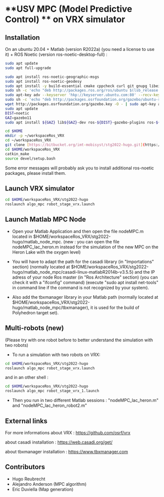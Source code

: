 # **USV MPC (Model Predictive Control) ** on VRX simulator


## Installation


On an ubuntu 20.04 + Matlab (version R2022a) (you need a license to use it) + ROS Noetic (version ros-noetic-desktop-full) :

``` bash
sudo apt update
sudo apt full-upgrade
```


``` bash
sudo apt install ros-noetic-geographic-msgs
sudo apt install ros-noetic-geodesy
sudo apt install -y build-essential cmake cppcheck curl git gnupg libeigen3-dev libgles2-mesa-dev lsb-release pkg-config protobuf-compiler qtbase5-dev python3-dbg python3-pip python3-venv ruby software-properties-common wget 
sudo sh -c 'echo "deb http://packages.ros.org/ros/ubuntu $(lsb_release -sc) main" > /etc/apt/sources.list.d/ros-latest.list'
sudo apt-key adv --keyserver 'hkp://keyserver.ubuntu.com:80' --recv-key C1CF6E31E6BADE8868B172B4F42ED6FBAB17C654
sudo sh -c 'echo "deb http://packages.osrfoundation.org/gazebo/ubuntu-stable `lsb_release -cs` main" > /etc/apt/sources.list.d/gazebo-stable.list'
wget http://packages.osrfoundation.org/gazebo.key -O - | sudo apt-key add -
sudo apt update
DIST=noetic
GAZ=gazebo11
sudo apt install ${GAZ} lib${GAZ}-dev ros-${DIST}-gazebo-plugins ros-${DIST}-gazebo-ros ros-${DIST}-hector-gazebo-plugins ros-${DIST}-joy ros-${DIST}-joy-teleop ros-${DIST}-key-teleop ros-${DIST}-robot-localization ros-${DIST}-robot-state-publisher ros-${DIST}-joint-state-publisher ros-${DIST}-rviz ros-${DIST}-ros-base ros-${DIST}-teleop-tools ros-${DIST}-teleop-twist-keyboard ros-${DIST}-velodyne-simulator ros-${DIST}-xacro ros-${DIST}-rqt ros-${DIST}-rqt-common-plugins
```


``` bash
cd $HOME
mkdir -p ~/workspaceRos_VRX
cd ~/workspaceRos_VRX
git clone [https://bitbucket.org/imt-mobisyst/stg2022-hugo.git](https://github.com/Hugo5959/stg2022_hugo.git)
cd $HOME/workspaceRos_VRX
catkin_make
source devel/setup.bash
```
Some error messages will probably ask you to install additional ros-noetic packages, please install them.


## Launch VRX simulator

```bash
cd $HOME/workspaceRos_VRX/stg2022-hugo
roslaunch algo_mpc robot_stage_vrx.launch
```

## Launch Matlab MPC Node

- Open your Matlab Application and then open the file nodeMPC.m located in $HOME/workspaceRos_VRX/stg2022-hugo/matlab_node_mpc.
(new : you can open the file nodeMPC_lac_heron.m instead for the simulation of the new MPC on the Heron Lake with the oxygen level)

- You will have to adapt the path for the casadi library (in "Importations" section) (normally located at $HOME/workspaceRos_VRX/stg2022-hugo/matlab_node_mpc/casadi-linux-matlabR2014b-v3.5.5)  and the IP adress of your node Ros master (in "Ros Architecture" section) (you can check it with a "ifconfig" command) (execute "sudo apt install net-tools" in command line if the command is not recognized by your system).

- Also add the tbxmanager library in your Matlab path (normally located at $HOME/workspaceRos_VRX/stg2022-hugo/matlab_node_mpc/tbxmanager), it is used for the build of Polyhedron target set).

## Multi-robots (new)

(Please try with one robot before to better understand the simulation with two robots)

- To run a simulation with two robots on VRX:

```bash
cd $HOME/workspaceRos_VRX/stg2022-hugo
roslaunch algo_mpc robot_stage_vrx.launch
```
and in an other shell : 

```bash
cd $HOME/workspaceRos_VRX/stg2022-hugo
roslaunch algo_mpc robot_stage_vrx_1.launch
```

- Then you run in two different Matlab sessions : "nodeMPC_lac_heron.m" and "nodeMPC_lac_heron_robot2.m"

## External links

For more informations about VRX : https://github.com/osrf/vrx

about casadi installation : https://web.casadi.org/get/

about tbxmanager installation : https://www.tbxmanager.com

## Contributors

- Hugo Reubrecht
- Alejandro Anderson (MPC algorithm)
- Eric Duviella (Map generation)
